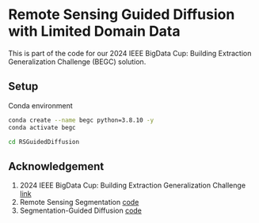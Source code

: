 # Remote Sensing Guided Diffusion with Limited Domain Data

This is part of the code for our 2024 IEEE BigData Cup: Building Extraction Generalization Challenge (BEGC) solution.

## Setup
Conda environment
```bash
conda create --name begc python=3.8.10 -y
conda activate begc

cd RSGuidedDiffusion
```

## Acknowledgement
1. 2024 IEEE BigData Cup: Building Extraction Generalization Challenge [link](https://www.kaggle.com/competitions/building-extraction-generalization-2024/overview)
2. Remote Sensing Segmentation [code](https://github.com/Junjue-Wang/LoveDA/tree/master/Semantic_Segmentation)
3. Segmentation-Guided Diffusion [code](https://github.com/mazurowski-lab/segmentation-guided-diffusion)
